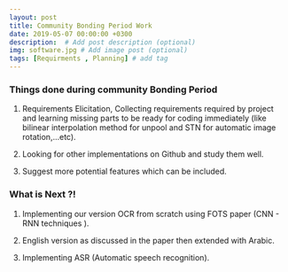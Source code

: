 ```yaml
---
layout: post
title: Community Bonding Period Work
date: 2019-05-07 00:00:00 +0300
description:  # Add post description (optional)
img: software.jpg # Add image post (optional)
tags: [Requirments , Planning] # add tag
---
```


### Things done during community Bonding Period

1. Requirements Elicitation, Collecting requirements required by project and learning missing parts to be ready for coding immediately (like bilinear interpolation method for unpool and STN for automatic image rotation,...etc).

2. Looking for other implementations on Github and study them well.

3. Suggest more potential features which can be included.

### What is Next ?!

1. Implementing our version OCR from scratch using FOTS paper (CNN - RNN techniques ).

2. English version as discussed in the paper then extended with Arabic.

3. Implementing ASR (Automatic speech recognition).
